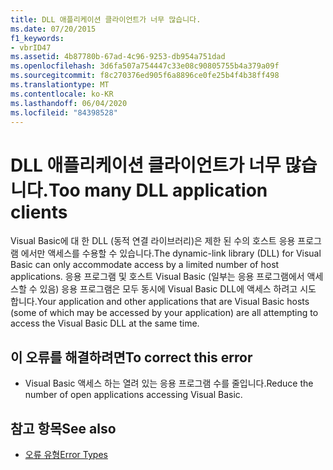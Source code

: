 ```yaml
---
title: DLL 애플리케이션 클라이언트가 너무 많습니다.
ms.date: 07/20/2015
f1_keywords:
- vbrID47
ms.assetid: 4b87780b-67ad-4c96-9253-db954a751dad
ms.openlocfilehash: 3d6fa507a754447c33e08c90805755b4a379a09f
ms.sourcegitcommit: f8c270376ed905f6a8896ce0fe25b4f4b38ff498
ms.translationtype: MT
ms.contentlocale: ko-KR
ms.lasthandoff: 06/04/2020
ms.locfileid: "84398528"
---
```

# <a name="too-many-dll-application-clients"></a><span data-ttu-id="d561d-102">DLL 애플리케이션 클라이언트가 너무 많습니다.</span><span class="sxs-lookup"><span data-stu-id="d561d-102">Too many DLL application clients</span></span>
<span data-ttu-id="d561d-103">Visual Basic에 대 한 DLL (동적 연결 라이브러리)은 제한 된 수의 호스트 응용 프로그램 에서만 액세스를 수용할 수 있습니다.</span><span class="sxs-lookup"><span data-stu-id="d561d-103">The dynamic-link library (DLL) for Visual Basic can only accommodate access by a limited number of host applications.</span></span> <span data-ttu-id="d561d-104">응용 프로그램 및 호스트 Visual Basic (일부는 응용 프로그램에서 액세스할 수 있음) 응용 프로그램은 모두 동시에 Visual Basic DLL에 액세스 하려고 시도 합니다.</span><span class="sxs-lookup"><span data-stu-id="d561d-104">Your application and other applications that are Visual Basic hosts (some of which may be accessed by your application) are all attempting to access the Visual Basic DLL at the same time.</span></span>  
  
## <a name="to-correct-this-error"></a><span data-ttu-id="d561d-105">이 오류를 해결하려면</span><span class="sxs-lookup"><span data-stu-id="d561d-105">To correct this error</span></span>  
  
- <span data-ttu-id="d561d-106">Visual Basic 액세스 하는 열려 있는 응용 프로그램 수를 줄입니다.</span><span class="sxs-lookup"><span data-stu-id="d561d-106">Reduce the number of open applications accessing Visual Basic.</span></span>  
  
## <a name="see-also"></a><span data-ttu-id="d561d-107">참고 항목</span><span class="sxs-lookup"><span data-stu-id="d561d-107">See also</span></span>

- [<span data-ttu-id="d561d-108">오류 유형</span><span class="sxs-lookup"><span data-stu-id="d561d-108">Error Types</span></span>](../programming-guide/language-features/error-types.md)
